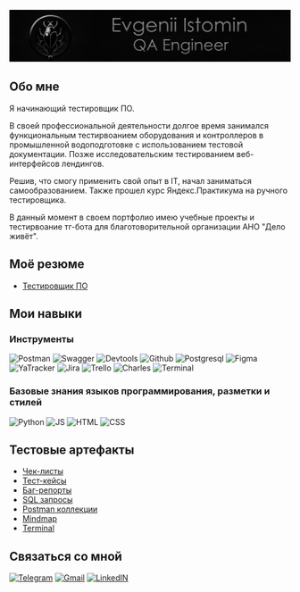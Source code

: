 ![Header](https://github.com/EvgenIstom/EvgenIstom/blob/main/assets/qaheader.png)

## Обо мне
Я начинающий тестировщик ПО. 

В своей профессиональной деятельности долгое время занимался функциональным тестирвоанием оборудования и контроллеров в промышленной водоподготовке с использованием тестовой документации. 
Позже исследовательским тестированием веб-интерфейсов лендингов.

Решив, что смогу применить свой опыт в IT, начал заниматься самообразованием. Также прошел курс Яндекс.Практикума 
на ручного тестировщика.

В данный момент в своем портфолио имею учебные проекты и тестирвоание тг-бота для благотоворительной организации АНО "Дело живёт".


## Моё резюме
- [Тестировщик ПО](https://yadi.sk/i/n99KZ-9o90Fr9Q)

## Мои навыки

### Инструменты
![Postman](https://img.shields.io/badge/Postman-080808?style=for-the-badge&logo=postman&logoColor=f76935)
![Swagger](https://img.shields.io/badge/Swagger-080808?style=for-the-badge&logo=swagger&logoColor=238636)
![Devtools](https://img.shields.io/badge/DevTools-080808?style=for-the-badge&logo=googlechrome&logoColor=2674f2)
![Github](https://img.shields.io/badge/Github-080808?style=for-the-badge&logo=github&logoColor=ffffff)
![Postgresql](https://img.shields.io/badge/Postgresql-080808?style=for-the-badge&logo=postgresql&logoColor=336791)
![Figma](https://img.shields.io/badge/Figma-080808?style=for-the-badge&logo=figma&logoColor=7d5fa6)
![YaTracker](https://img.shields.io/badge/YandexTracker-080808?style=for-the-badge&logo=YandexTracker&logoColor=8cc4d7)
![Jira](https://img.shields.io/badge/Jira-080808?style=for-the-badge&logo=Jira&logoColor=0071ED)
![Trello](https://img.shields.io/badge/Trello-080808?style=for-the-badge&logo=Trello&logoColor=ffffff)
![Charles](https://img.shields.io/badge/CharlesProxy-080808?style=for-the-badge&logo=charles&logoColor=8cc4d7)
![Terminal](https://img.shields.io/badge/Terminal-080808?style=for-the-badge&logo=Terminal&logoColor=8cc4d7)



### Базовые знания языков программирования, разметки и стилей
![Python](https://img.shields.io/badge/Python-080808?style=for-the-badge&logo=Python&logoColor=347AB4)
![JS](https://img.shields.io/badge/Javascript-080808?style=for-the-badge&logo=JavaScript&logoColor=FED73D)
![HTML](https://img.shields.io/badge/HTML-080808?style=for-the-badge&logo=HTML5&logoColor=F16529)
![CSS](https://img.shields.io/badge/CSS-080808?style=for-the-badge&logo=CSS3&logoColor=2965F1)

## Тестовые артефакты

- [Чек-листы](https://github.com/EvgenIstom/EvgenIstom/tree/main/checklist)
- [Тест-кейсы](https://github.com/EvgenIstom/EvgenIstom/tree/main/test_cases)
- [Баг-репорты](https://github.com/EvgenIstom/EvgenIstom/tree/main/bug_reports)
- [SQL запросы](https://github.com/EvgenIstom/EvgenIstom/tree/main/sql)
- [Postman коллекции](https://github.com/EvgenIstom/EvgenIstom/tree/main/postman)
- [Mindmap](https://github.com/EvgenIstom/EvgenIstom/tree/main/mindmap)
- [Terminal](https://github.com/EvgenIstom/EvgenIstom/tree/main/terminal)

## Связаться со мной
[![Telegram](https://img.shields.io/badge/Telegram-080808?style=for-the-badge&logo=Telegram&logoColor=158CC7)](https://t.me/evgistoma)
[![Gmail](https://img.shields.io/badge/Почта-080808?style=for-the-badge&logo=gmail&logoColor=D04836)](mailto:istom.evgen@gmail.com)
[![LinkedIN](https://img.shields.io/badge/linkedin-080808?style=for-the-badge&logo=linkedin&logoColor=0A66C2)](https://www.linkedin.com/in/evgenii-istomin-v/)
